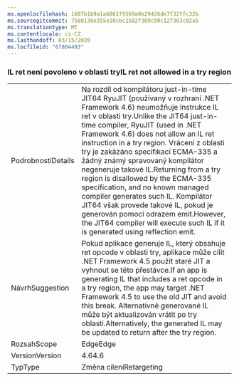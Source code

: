 ```yaml
---
ms.openlocfilehash: 1687b1b9a1a6861f9569a0e29426de7f32ffc32b
ms.sourcegitcommit: 7588136e355e10cbc2582f389c90c127363c02a5
ms.translationtype: MT
ms.contentlocale: cs-CZ
ms.lasthandoff: 03/15/2020
ms.locfileid: "67804493"
---
```

### <a name="il-ret-not-allowed-in-a-try-region"></a><span data-ttu-id="173d2-101">IL ret není povoleno v oblasti try</span><span class="sxs-lookup"><span data-stu-id="173d2-101">IL ret not allowed in a try region</span></span>

|   |   |
|---|---|
|<span data-ttu-id="173d2-102">Podrobnosti</span><span class="sxs-lookup"><span data-stu-id="173d2-102">Details</span></span>|<span data-ttu-id="173d2-103">Na rozdíl od kompilátoru just-in-time JIT64 RyuJIT (používaný v rozhraní .NET Framework 4.6) neumožňuje instrukce IL ret v oblasti try.</span><span class="sxs-lookup"><span data-stu-id="173d2-103">Unlike the JIT64 just-in-time compiler, RyuJIT (used in .NET Framework 4.6) does not allow an IL ret instruction in a try region.</span></span> <span data-ttu-id="173d2-104">Vrácení z oblasti try je zakázáno specifikací ECMA-335 a žádný známý spravovaný kompilátor negeneruje takové IL.</span><span class="sxs-lookup"><span data-stu-id="173d2-104">Returning from a try region is disallowed by the ECMA-335 specification, and no known managed compiler generates such IL.</span></span> <span data-ttu-id="173d2-105">Kompilátor JIT64 však provede takové IL, pokud je generován pomocí odrazem emit.</span><span class="sxs-lookup"><span data-stu-id="173d2-105">However, the JIT64 compiler will execute such IL if it is generated using reflection emit.</span></span>|
|<span data-ttu-id="173d2-106">Návrh</span><span class="sxs-lookup"><span data-stu-id="173d2-106">Suggestion</span></span>|<span data-ttu-id="173d2-107">Pokud aplikace generuje IL, který obsahuje ret opcode v oblasti try, aplikace může cílit .NET Framework 4.5 použít staré JIT a vyhnout se této přestávce.</span><span class="sxs-lookup"><span data-stu-id="173d2-107">If an app is generating IL that includes a ret opcode in a try region, the app may target .NET Framework 4.5 to use the old JIT and avoid this break.</span></span> <span data-ttu-id="173d2-108">Alternativně generované IL může být aktualizován vrátit po try oblasti.</span><span class="sxs-lookup"><span data-stu-id="173d2-108">Alternatively, the generated IL may be updated to return after the try region.</span></span>|
|<span data-ttu-id="173d2-109">Rozsah</span><span class="sxs-lookup"><span data-stu-id="173d2-109">Scope</span></span>|<span data-ttu-id="173d2-110">Edge</span><span class="sxs-lookup"><span data-stu-id="173d2-110">Edge</span></span>|
|<span data-ttu-id="173d2-111">Version</span><span class="sxs-lookup"><span data-stu-id="173d2-111">Version</span></span>|<span data-ttu-id="173d2-112">4.6</span><span class="sxs-lookup"><span data-stu-id="173d2-112">4.6</span></span>|
|<span data-ttu-id="173d2-113">Typ</span><span class="sxs-lookup"><span data-stu-id="173d2-113">Type</span></span>|<span data-ttu-id="173d2-114">Změna cílení</span><span class="sxs-lookup"><span data-stu-id="173d2-114">Retargeting</span></span>|
